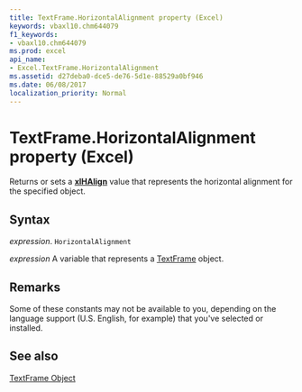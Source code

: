 ```yaml
---
title: TextFrame.HorizontalAlignment property (Excel)
keywords: vbaxl10.chm644079
f1_keywords:
- vbaxl10.chm644079
ms.prod: excel
api_name:
- Excel.TextFrame.HorizontalAlignment
ms.assetid: d27deba0-dce5-de76-5d1e-88529a0bf946
ms.date: 06/08/2017
localization_priority: Normal
---
```



# TextFrame.HorizontalAlignment property (Excel)

Returns or sets a  **[xlHAlign](Excel.XlHAlign.md)** value that represents the horizontal alignment for the specified object.


## Syntax

_expression_. `HorizontalAlignment`

_expression_ A variable that represents a [TextFrame](./Excel.TextFrame.md) object.


## Remarks

Some of these constants may not be available to you, depending on the language support (U.S. English, for example) that you've selected or installed.


## See also


[TextFrame Object](Excel.TextFrame.md)

